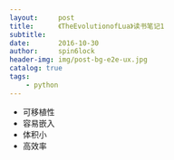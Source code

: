```yaml
---
layout:     post
title:      《TheEvolutionofLua》读书笔记1
subtitle:   
date:       2016-10-30
author:     spin6lock
header-img: img/post-bg-e2e-ux.jpg
catalog: true
tags:
    - python
---
```

- 可移植性
- 容易嵌入
- 体积小
- 高效率
